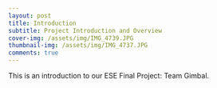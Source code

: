```yaml
---
layout: post
title: Introduction
subtitle: Project Introduction and Overview
cover-img: /assets/img/IMG_4739.JPG
thumbnail-img: /assets/img/IMG_4737.JPG
comments: true
---
```


This is an introduction to our ESE Final Project: Team Gimbal.
